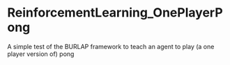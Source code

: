 # ReinforcementLearning_OnePlayerPong
A simple test of the BURLAP framework to teach an agent to play (a one player version of) pong
